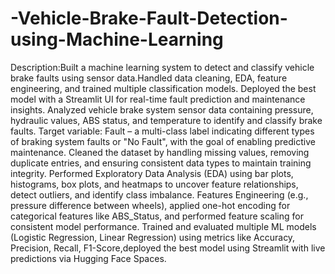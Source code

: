 # -Vehicle-Brake-Fault-Detection-using-Machine-Learning

 Description:Built a machine learning system to detect and classify vehicle brake faults using sensor 
data.Handled data cleaning, EDA, feature engineering, and trained multiple classification models.
Deployed 
the best model with a Streamlit UI for real-time fault prediction and maintenance insights.
Analyzed vehicle brake system sensor data containing pressure, hydraulic values, ABS status, and 
temperature to identify and classify brake faults.
Target variable: Fault – a multi-class label indicating different types of braking system faults or "No Fault", 
with the goal of enabling predictive maintenance.
Cleaned the dataset by handling missing values, removing duplicate entries, and ensuring consistent data 
types to maintain training integrity.
Performed Exploratory Data Analysis (EDA) using bar plots, histograms, box plots, and heatmaps to uncover 
feature relationships, detect outliers, and identify class imbalance. 
Features Engineering (e.g., pressure difference between wheels), applied one-hot encoding for categorical 
features like ABS_Status, and performed feature scaling for consistent model performance.
Trained and evaluated multiple ML models (Logistic Regression, Linear Regression) using metrics like 
Accuracy, Precision, Recall, F1-Score,deployed the best model using Streamlit with live predictions via 
Hugging Face Spaces.
